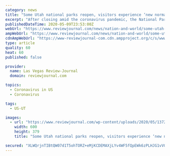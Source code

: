 ```yaml
---
category: news
title: "Some Utah national parks reopen, visitors experience ‘new normal’"
excerpt: "After closing amid the coronavirus pandemic, the National Park Service is testing public access at several parks across the nation, including two in Utah, with limited offerings and services."
publishedDateTime: 2020-05-09T23:53:00Z
webUrl: "https://www.reviewjournal.com/news/nation-and-world/some-utah-national-parks-reopen-visitors-experience-new-normal-2024895/"
ampWebUrl: "https://www.reviewjournal.com/news/nation-and-world/some-utah-national-parks-reopen-visitors-experience-new-normal-2024895/amp/"
cdnAmpWebUrl: "https://www-reviewjournal-com.cdn.ampproject.org/c/s/www.reviewjournal.com/news/nation-and-world/some-utah-national-parks-reopen-visitors-experience-new-normal-2024895/amp/"
type: article
quality: 60
heat: 60
published: false

provider:
  name: Las Vegas Review-Journal
  domain: reviewjournal.com

topics:
  - Coronavirus in US
  - Coronavirus

tags:
  - US-UT

images:
  - url: "https://www.reviewjournal.com/wp-content/uploads/2020/05/13729369_web1_BCR-Wall-Bryce-JUL04-19.jpg?w=600"
    width: 600
    height: 379
    title: "Some Utah national parks reopen, visitors experience ‘new normal’"

secured: "XLWQrjnTIBtQW07d1T5ohTORZ+eMjKCDEMAXjLYv4WF5fQpEWk6zPLHJG1vVGKuMRmlP+8ewnasXCHAhktdRwbV9UgJrAyo856u/uVUpLsphGaBKkKZ/MY7VL0u+M+rdhkGAeMd/9L9G9vKlUXaPjimhOR+hBjLSWxemG3WkExCP5dc7SDM7l0Yz2Vyxo+aJUm9s2oBTxP33m36wDlLYE72T2xdizZD4S3RnlcC5pUWstGswbNtzUOHAKHCQxP30C9dJERoHI6qZKmja3D7LPR47JW5Spz3P57esNethh6qDKIHi+EG5MCTIN7Bhw02t;njGN42hQ8VEhmdJh1/1Ouw=="
---
```


